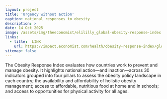 ```yaml
---
layout: project
title: 'Urgency without action' 
caption: national responses to obesity
description: >
date: 14 Oct 2025
image: /assets/img/theeconomist/elililly_global-obesity-response-index.jpg
links:
  - title:  LINK
    url: https://impact.economist.com/health/obesity-response-index/global
sitemap: false
---
```


<p>The Obesity Response Index evaluates how countries work to prevent and manage obesity. It highlights national action—and inaction—across 30 indicators grouped into four pillars to assess the obesity policy landscape in each country; the availability and affordability of holistic obesity management; access to affordable, nutritious food at home and in schools; and access to opportunities for physical activity for all ages.</p>